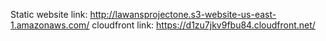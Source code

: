 Static website link: http://lawansprojectone.s3-website-us-east-1.amazonaws.com/
cloudfront link: https://d1zu7jkv9fbu84.cloudfront.net/
